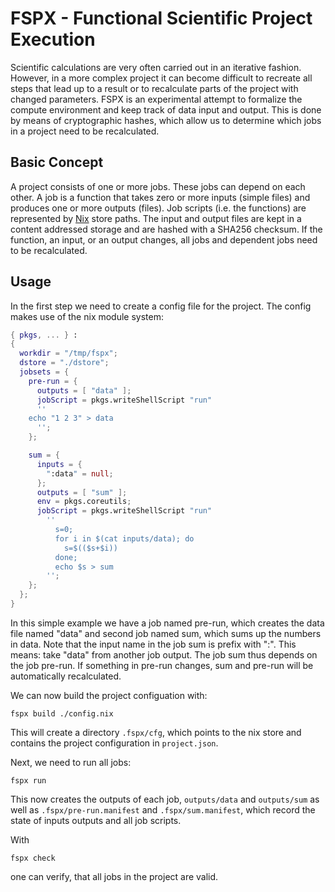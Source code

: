 <!--
SPDX-FileCopyrightText: 2022 Markus Kowalewski

SPDX-License-Identifier: GPL-3.0-only
-->

# FSPX - Functional Scientific Project Execution
Scientific calculations are very often carried out in an iterative fashion.
However, in a more complex project it can become difficult to recreate all steps
that lead up to a result or to recalculate parts of the project with changed
parameters. FSPX is an experimental attempt to formalize the compute environment
and keep track of data input and output. This is done by means of cryptographic hashes,
which allow us to determine which jobs in a project need to be recalculated.


## Basic Concept
A project consists of one or more jobs. These jobs can depend on each other.
A job is a function that takes zero or more inputs (simple files) and produces one or more outputs (files).
Job scripts (i.e. the functions) are represented by [Nix](https://nixos.org) store paths. The input and output files are kept
in a content addressed storage and are hashed with a SHA256 checksum. If the function, an input, or an output
changes, all jobs and dependent jobs need to be recalculated.


## Usage
In the first step we need to create a config file for the project. The config makes
use of the nix module system:
```nix
{ pkgs, ... } :
{
  workdir = "/tmp/fspx";
  dstore = "./dstore";
  jobsets = {
    pre-run = {
      outputs = [ "data" ];
      jobScript = pkgs.writeShellScript "run"
      ''
	echo "1 2 3" > data
      '';
    };

    sum = {
      inputs = {
        ":data" = null;
      };
      outputs = [ "sum" ];
      env = pkgs.coreutils;
      jobScript = pkgs.writeShellScript "run"
        ''
          s=0;
          for i in $(cat inputs/data); do
            s=$(($s+$i))
          done;
          echo $s > sum
        '';
    };
  };
}
```

In this simple example we have a job named pre-run, which creates the data file named "data"
and second job named sum, which sums up the numbers in data. Note that the input name in
the job sum is prefix with ":". This means: take "data" from another job output.
The job sum thus depends on the job pre-run. If something in pre-run changes, sum and pre-run will be
automatically recalculated.

We can now build the project configuation with:
```
fspx build ./config.nix
```
This will create a directory `.fspx/cfg`, which points to the nix store and contains
the project configuration in `project.json`.

Next, we need to run all jobs:
```
fspx run
```
This now creates the outputs of each job, `outputs/data` and `outputs/sum` as well
as `.fspx/pre-run.manifest` and `.fspx/sum.manifest`, which record the state of inputs
outputs and all job scripts.

With
```
fspx check
```
one can verify, that all jobs in the project are valid.

